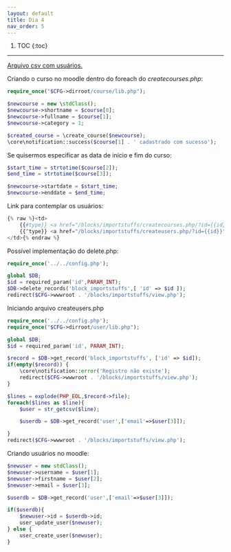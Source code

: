```yaml
---
layout: default
title: Dia 4
nav_order: 5
---
```

1. TOC
{:toc}
---

<a href="/assets/users.csv">Arquivo csv com usuários. </a>

Criando o curso no moodle dentro do foreach do *createcourses.php*:

```php
require_once("$CFG->dirroot/course/lib.php");

$newcourse = new \stdClass();
$newcourse->shortname = $course[0];
$newcourse->fullname = $course[1];
$newcourse->category = 1;

$created_course = \create_course($newcourse);
\core\notification::success($course[1] . ' cadastrado com sucesso');
```

Se quisermos especificar as data de início e fim do curso:

```php
$start_time = strtotime($course[2]);
$end_time = strtotime($course[3]);

$newcourse->startdate = $start_time;
$newcourse->enddate = $end_time;
```

Link para contemplar os usuários:


```php
{% raw %}<td>
    {{#type}} <a href="/blocks/importstuffs/createcourses.php/?id={{id}}"> Importar no Curso </a> {{/type}}
    {{^type}} <a href="/blocks/importstuffs/createusers.php/?id={{id}}"> Importar no Usuários </a> {{/type}}
</td>{% endraw %}
```

Possível implementação do delete.php:

```php
require_once('../../config.php');

global $DB;
$id = required_param('id',PARAM_INT);
$DB->delete_records('block_importstuffs',[ 'id' => $id ]);
redirect($CFG->wwwroot . '/blocks/importstuffs/view.php');
```

Iniciando arquivo createusers.php

```php
require_once('../../config.php');
require_once("$CFG->dirroot/user/lib.php");

global $DB;
$id = required_param('id', PARAM_INT);

$record = $DB->get_record('block_importstuffs', ['id' => $id]);
if(empty($record)) {
    \core\notification::error('Registro não existe');
    redirect($CFG->wwwroot . '/blocks/importstuffs/view.php');
}

$lines = explode(PHP_EOL,$record->file);
foreach($lines as $line){
    $user = str_getcsv($line);

    $userdb = $DB->get_record('user',['email'=>$user[3]]);

}
redirect($CFG->wwwroot . '/blocks/importstuffs/view.php');
```

Criando usuários no moodle:

```php
$newuser = new stdClass();
$newuser->username = $user[1];
$newuser->firstname = $user[2];
$newuser->email = $user[3];

$userdb = $DB->get_record('user',['email'=>$user[3]]);

if($userdb){
    $newuser->id = $userdb->id;
    user_update_user($newuser);
} else {
    user_create_user($newuser);
}
```